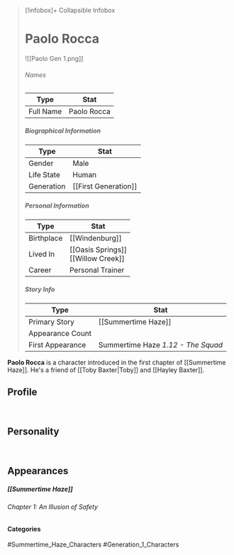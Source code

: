 > [!infobox]+ Collapsible Infobox
> # Paolo Rocca
> ![[Paolo Gen 1.png]] 
> ###### Names 
> | Type | Stat | 
> | ---- | ---- | 
> | Full Name | Paolo Rocca | 
>
> ##### Biographical Information
> | Type | Stat | 
> | ---- | ---- | 
> | Gender | Male | 
> | Life State | Human |
> | Generation | [[First Generation]] |
> 
> ##### Personal Information
> | Type | Stat | 
> | ---- | ---- | 
> | Birthplace |[[Windenburg]]| 
> | Lived In |[[Oasis Springs]]<br>[[Willow Creek]]| 
> | Career | Personal Trainer | 
> 
> ##### Story Info
> | Type | Stat | 
> | ---- | ---- | 
> | Primary Story | [[Summertime Haze]] | 
> | Appearance Count |  | 
> | First Appearance | Summertime Haze *1.12 - The Squad*

**Paolo Rocca** is a character introduced in the first chapter of [[Summertime Haze]]. He's a friend of [[Toby Baxter|Toby]] and [[Hayley Baxter]].

## Profile

<br style="clear:both; margin: 0; padding: 0" />

## Personality

<br style="clear:both; margin: 0; padding: 0" />

## Appearances
##### [[Summertime Haze]]
###### Chapter 1: An Illusion of Safety

#### Categories
#Summertime_Haze_Characters #Generation_1_Characters